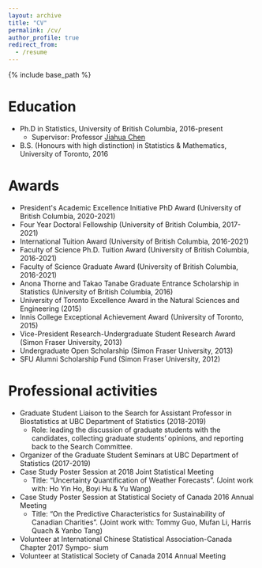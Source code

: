 ```yaml
---
layout: archive
title: "CV"
permalink: /cv/
author_profile: true
redirect_from:
  - /resume
---
```


{% include base_path %}

Education
======
* Ph.D in Statistics, University of British Columbia, 2016-present
  * Supervisor: Professor [Jiahua Chen](https://www.stat.ubc.ca/~jhchen/)
* B.S. (Honours with high distinction) in Statistics & Mathematics, University of Toronto, 2016

Awards
======
* President's Academic Excellence Initiative PhD Award (University of British Columbia, 2020-2021)
* Four Year Doctoral Fellowship (University of British Columbia, 2017-2021)
* International Tuition Award (University of British Columbia, 2016-2021)
* Faculty of Science Ph.D. Tuition Award (University of British Columbia, 2016-2021)
* Faculty of Science Graduate Award (University of British Columbia, 2016-2021)
* Anona Thorne and Takao Tanabe Graduate Entrance Scholarship in Statistics (University of British Columbia, 2016)
* University of Toronto Excellence Award in the Natural Sciences and Engineering (2015)
* Innis College Exceptional Achievement Award (University of Toronto, 2015)
* Vice-President Research-Undergraduate Student Research Award (Simon Fraser University, 2013)
* Undergraduate Open Scholarship (Simon Fraser University, 2013)
* SFU Alumni Scholarship Fund (Simon Fraser University, 2012)

Professional activities
======
* Graduate Student Liaison to the Search for Assistant Professor in Biostatistics at UBC Department of Statistics (2018-2019)
  * Role: leading the discussion of graduate students with the candidates, collecting graduate students’ opinions, and reporting back to the Search Committee.
* Organizer of the Graduate Student Seminars at UBC Department of Statistics (2017-2019)
* Case Study Poster Session at 2018 Joint Statistical Meeting
  * Title: “Uncertainty Quantification of Weather Forecasts”. (Joint work with: Ho Yin Ho, Boyi Hu & Yu Wang)
* Case Study Poster Session at Statistical Society of Canada 2016 Annual Meeting
  * Title: “On the Predictive Characteristics for Sustainability of Canadian Charities”. (Joint work with: Tommy Guo, Mufan Li, Harris Quach & Yanbo Tang)
* Volunteer at International Chinese Statistical Association-Canada Chapter 2017 Sympo- sium
* Volunteer at Statistical Society of Canada 2014 Annual Meeting
